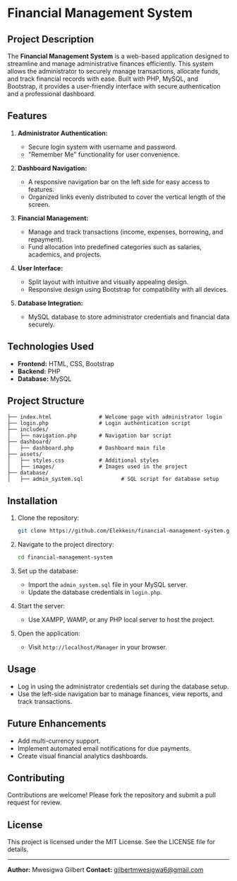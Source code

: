 # Financial Management System

## Project Description
The **Financial Management System** is a web-based application designed to streamline and manage administrative finances efficiently. This system allows the administrator to securely manage transactions, allocate funds, and track financial records with ease. Built with PHP, MySQL, and Bootstrap, it provides a user-friendly interface with secure authentication and a professional dashboard.

## Features
1. **Administrator Authentication:**
   - Secure login system with username and password.
   - "Remember Me" functionality for user convenience.

2. **Dashboard Navigation:**
   - A responsive navigation bar on the left side for easy access to features.
   - Organized links evenly distributed to cover the vertical length of the screen.

3. **Financial Management:**
   - Manage and track transactions (income, expenses, borrowing, and repayment).
   - Fund allocation into predefined categories such as salaries, academics, and projects.

4. **User Interface:**
   - Split layout with intuitive and visually appealing design.
   - Responsive design using Bootstrap for compatibility with all devices.

5. **Database Integration:**
   - MySQL database to store administrator credentials and financial data securely.

## Technologies Used
- **Frontend:** HTML, CSS, Bootstrap
- **Backend:** PHP
- **Database:** MySQL

## Project Structure
```
├── index.html               # Welcome page with administrator login
├── login.php                # Login authentication script
├── includes/
│   ├── navigation.php       # Navigation bar script
├── dashboard/
│   ├── dashboard.php        # Dashboard main file
├── assets/
│   ├── styles.css           # Additional styles
│   ├── images/              # Images used in the project
├── database/
│   ├── admin_system.sql            # SQL script for database setup
```

## Installation
1. Clone the repository:
   ```bash
   git clone https://github.com/Elekkein/financial-management-system.git
   ```

2. Navigate to the project directory:
   ```bash
   cd financial-management-system
   ```

3. Set up the database:
   - Import the `admin_system.sql` file in your MySQL server.
   - Update the database credentials in `login.php`.

4. Start the server:
   - Use XAMPP, WAMP, or any PHP local server to host the project.

5. Open the application:
   - Visit `http://localhost/Manager` in your browser.

## Usage
- Log in using the administrator credentials set during the database setup.
- Use the left-side navigation bar to manage finances, view reports, and track transactions.

## Future Enhancements
- Add multi-currency support.
- Implement automated email notifications for due payments.
- Create visual financial analytics dashboards.

## Contributing
Contributions are welcome! Please fork the repository and submit a pull request for review.

## License
This project is licensed under the MIT License. See the LICENSE file for details.

---
**Author:** Mwesigwa Gilbert
**Contact:** gilbertmwesigwa6@gmail.com
